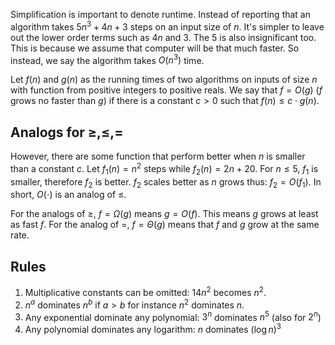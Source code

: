 Simplification is important to denote runtime. Instead of reporting that an algorithm takes $5n^3+4n+3$ steps on an input size of $n$. It's simpler to leave out the lower order terms such as $4n$ and $3$. The 5 is also insignificant too. This is because we assume that computer will be that much faster. So instead, we say the algorithm takes $O(n^3)$ time. 

Let $f(n)$ and $g(n)$ as the running times of two algorithms on inputs of size $n$ with function from positive integers to positive reals. We say that $f=O(g)$ ($f$ grows no faster than $g$) if there is a constant $c>0$ such that $f(n)\le c\cdot g(n)$.

## Analogs for $\ge, \le, =$
However, there are some function that perform better when $n$ is smaller than a constant $c$. Let $f_1(n)=n^2$ steps while $f_2(n)=2n+20$. For $n \le 5$, $f_1$ is smaller, therefore $f_2$ is better. $f_2$ scales better as $n$ grows thus: $f_2 = O(f_1)$. In short, $O(\cdot)$ is an analog of $\le$. 

For the analogs of $\ge$, $f=\Omega (g)$ means $g=O(f)$. This means $g$ grows at least as fast $f$.  For the analog of $=$, $f=\Theta (g)$ means that $f$ and $g$ grow at the same rate.

## Rules
1. Multiplicative constants can be omitted: $14n^2$ becomes $n^2$.
2. $n^a$ dominates $n^b$ if $a>b$ for instance $n^2$ dominates $n$. 
3. Any exponential dominate any polynomial: $3^n$ dominates $n^5$ (also for $2^n$)
4. Any polynomial dominates any logarithm: $n$ dominates $(\log n)^3$ 

